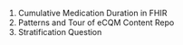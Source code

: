 1. Cumulative Medication Duration in FHIR
1. Patterns and Tour of eCQM Content Repo
1. Stratification Question
